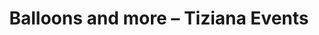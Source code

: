 ---
title: "Balloons and more – Tiziana Events"
url: /laufenburg-baden/balloons-and-more-tiziana-events/
shop: Partyzubehör
---